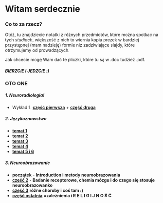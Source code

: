 # Witam serdecznie

### Co to za rzecz?
Otóż, tu znajdziecie notatki z różnych przedmiotów, które można spotkać na tych _studiach_, większość z nich to wiernia kopia prezek w bardziej przystępnej (mam nadzieję) formie niż zadziwiające slajdy, które otrzymujemy od prowadzących.

Jak chcecie mogę Wam dać te pliczki, które tu są w .doc tudzież .pdf.

##### BIERZCIE I JEDZCIE :)

### OTO ONE

##### 1. Neuroradiologia!
* Wykład 1. [**część pierwsza**](neuroradiololo.html)
            + [**część druga**](neuroradiololo2.html) 
    
##### 2. Językoznawstwo 

* [**temat 1**](jezykoznawstwo.html)
* [**temat 2**](jezykoznawstwo2.html)
* [**temat 3**](jezykoznawstwo3.html)
* [**temat 4**](jezykoznawstwo4.html)
* [**temat 5 i 6**](jezykoznawstwo5.html)

##### 3. Neuroobrazowanie 
* [**początek**](neuroobrazowanie.html) - **Introduction i metody neuroobrazowania**
* [**część 2**](neuroobrazowanie2.html) -  **Badanie receptorowe, chemia mózgu i do czego się stosuje neuroobrazowanko**
* [**część 3**](neuroobrazowanie3.html) **różne choroby i coś tam :)**
* [**część ostatnia**](neuroobrazowanie4.html) **uzależnienia i  R E L I G I J N O Ś Ć**




